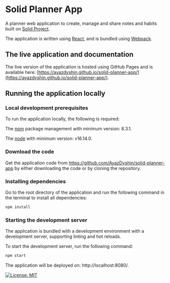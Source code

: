 # Solid Planner App

A planner web application to create, manage and share notes and habits built on [Solid Project](https://solidproject.org/).
  
The application is written using [React](https://reactjs.org/),
and is bundled using [Webpack](https://webpack.js.org/).
## The live application and documentation

The live version of the application is hosted using GitHub Pages and is available here: [https://ayazdyshin.github.io/solid-planner-app/](https://ayazdyshin.github.io/solid-planner-app/).

## Running the application locally
### Local development prerequisites
To run the application locally, the following is required:

 The [npm](https://docs.npmjs.com/downloading-and-installing-node-js-and-npm) package management with minimum version: 8.3.1.
 
The [node](https://nodejs.org/en/download/) with minimum version: v16.14.0.

### Download the code

Get the application code from https://github.com/AyazDyshin/solid-planner-app by either downloading the code or by cloning the repository.
### Installing dependencies

Go to the root directory of the application and run the following command in the terminal to install all dependencies:
```bash
npm install
```

### Starting the development server
The application is bundled with a development environment with a development server, supporting linting and hot reloads.

To start the development server, run the following command:

```bash
npm start
```
The application will be deployed on: http://localhost:8080/.

[![License: MIT](https://img.shields.io/badge/License-MIT-yellow.svg)](https://opensource.org/licenses/MIT)


